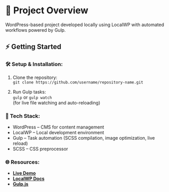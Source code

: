 # 🚀 Project Overview
WordPress-based project developed locally using LocalWP with automated workflows powered by Gulp.

## ⚡ Getting Started

### 🛠 Setup & Installation:
1. Clone the repository:<br/>
`git clone https://github.com/username/repository-name.git`

3. Run Gulp tasks:<br/>
`gulp` or `gulp watch`<br/>
(for live file watching and auto-reloading)

### 🔧 Tech Stack:
* WordPress – CMS for content management<br/>
* LocalWP – Local development environment<br/>
* Gulp – Task automation (SCSS compilation, image optimization, live reload)<br/>
* SCSS – CSS preprocessor<br/>

### 🌐 Resources: 

- **[Live Demo](https://demo-layout.great-site.net/growfy/)** 
- **[LocalWP Docs](https://localwp.com/)**
- **[Gulp.js](https://gulpjs.com/)**

